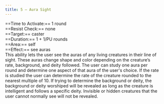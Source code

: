 ```yaml
---
title: 5 – Aura Sight
---
```

==Time to Activate:== 1 round  
==Resist Check:== none  
==Target:== caster  
==Duration:== 1 + 1/PU rounds  
==Area:== self  
==Effect:== see auras  
This ability lets the user see the auras of any living creatures in their line of sight. These auras change shape and color depending on the creature’s rate, background, and deity followed. The user can study one aura per round and determine one aspect of that aura of the user's choice. If the rate is studied the user can determine the rate of the creature rounded to the nearest multiple of 10. If trying to determine the background or deity, the background or deity worshiped will be revealed as long as the creature is intelligent and follows a specific deity. Invisible or hidden creatures that the user cannot normally see will not be revealed.  
